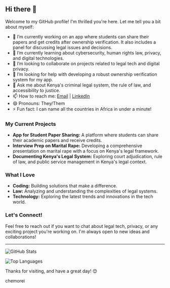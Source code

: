 
## Hi there 👋

Welcome to my GitHub profile! I'm thrilled you're here. Let me tell you a bit about myself:

- 🔭 I’m currently working on an app where students can share their papers and get credits after ownership verification. It also includes a panel for discussing legal issues and decisions.
- 🌱 I’m currently learning about cybersecurity, human rights law, privacy, and digital technologies.
- 👯 I’m looking to collaborate on projects related to legal tech and digital privacy.
- 🤔 I’m looking for help with developing a robust ownership verification system for my app.
- 💬 Ask me about Kenya's criminal legal system, the rule of law, and accessibility to justice.
- 📫 How to reach me: [Email](mailto:your.email@example.com) | [LinkedIn](https://www.linkedin.com/in/yourprofile/)
- 😄 Pronouns: They/Them
- ⚡ Fun fact: I can name all the countries in Africa in under a minute!

### My Current Projects

- **App for Student Paper Sharing:** A platform where students can share their academic papers and receive credits.
- **Interview Prep on Marital Rape:** Developing a comprehensive presentation on marital rape with a focus on Kenya's legal framework.
- **Documenting Kenya's Legal System:** Exploring court adjudication, rule of law, and public service management in Kenya's legal context.

### What I Love

- **Coding:** Building solutions that make a difference.
- **Law:** Analyzing and understanding the complexities of legal systems.
- **Technology:** Exploring the latest trends and innovations in the tech world.

### Let's Connect!

Feel free to reach out if you want to chat about legal tech, privacy, or any exciting project you're working on. I'm always open to new ideas and collaborations!

---

![GitHub Stats](https://github-readme-stats.vercel.app/api?username=Chemorei&show_icons=true&theme=radical)

![Top Languages](https://github-readme-stats.vercel.app/api/top-langs/?username=Chemorei&layout=compact&theme=radical)

Thanks for visiting, and have a great day! 😊

chemorei